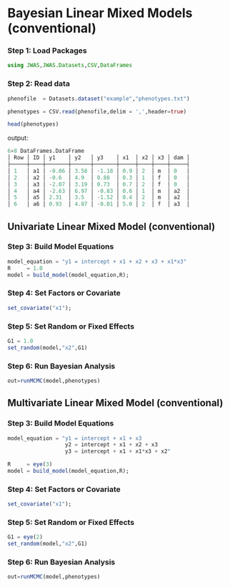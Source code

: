 # Bayesian Linear Mixed Models (conventional)

### Step 1: Load Packages

```julia
using JWAS,JWAS.Datasets,CSV,DataFrames
```

### Step 2: Read data

```julia
phenofile  = Datasets.dataset("example","phenotypes.txt")

phenotypes = CSV.read(phenofile,delim = ',',header=true)

head(phenotypes)
```

output:
```julia
6×8 DataFrames.DataFrame
│ Row │ ID │ y1    │ y2   │ y3    │ x1  │ x2 │ x3 │ dam │
├─────┼────┼───────┼──────┼───────┼─────┼────┼────┼─────┤
│ 1   │ a1 │ -0.06 │ 3.58 │ -1.18 │ 0.9 │ 2  │ m  │ 0   │
│ 2   │ a2 │ -0.6  │ 4.9  │ 0.88  │ 0.3 │ 1  │ f  │ 0   │
│ 3   │ a3 │ -2.07 │ 3.19 │ 0.73  │ 0.7 │ 2  │ f  │ 0   │
│ 4   │ a4 │ -2.63 │ 6.97 │ -0.83 │ 0.6 │ 1  │ m  │ a2  │
│ 5   │ a5 │ 2.31  │ 3.5  │ -1.52 │ 0.4 │ 2  │ m  │ a2  │
│ 6   │ a6 │ 0.93  │ 4.87 │ -0.01 │ 5.0 │ 2  │ f  │ a3  │
```

## Univariate Linear Mixed Model (conventional)

### Step 3: Build Model Equations

```julia
model_equation = "y1 = intercept + x1 + x2 + x3 + x1*x3"
R     = 1.0
model = build_model(model_equation,R);
```

### Step 4: Set Factors or Covariate
```julia
set_covariate("x1");
```

### Step 5: Set Random or Fixed Effects
```julia
G1 = 1.0
set_random(model,"x2",G1)
```

### Step 6: Run Bayesian Analysis
```julia
out=runMCMC(model,phenotypes)
```


## Multivariate Linear Mixed Model (conventional)

### Step 3: Build Model Equations

```julia
model_equation = "y1 = intercept + x1 + x3
                  y2 = intercept + x1 + x2 + x3  
                  y3 = intercept + x1 + x1*x3 + x2"

R     = eye(3)
model = build_model(model_equation,R);
```

### Step 4: Set Factors or Covariate
```julia
set_covariate("x1");
```

### Step 5: Set Random or Fixed Effects
```julia
G1 = eye(2)
set_random(model,"x2",G1)
```

### Step 6: Run Bayesian Analysis
```julia
out=runMCMC(model,phenotypes)
```
